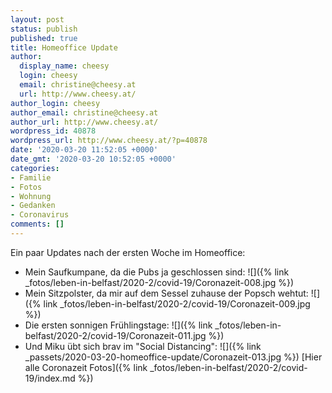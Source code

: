 ```yaml
---
layout: post
status: publish
published: true
title: Homeoffice Update
author:
  display_name: cheesy
  login: cheesy
  email: christine@cheesy.at
  url: http://www.cheesy.at/
author_login: cheesy
author_email: christine@cheesy.at
author_url: http://www.cheesy.at/
wordpress_id: 40878
wordpress_url: http://www.cheesy.at/?p=40878
date: '2020-03-20 11:52:05 +0000'
date_gmt: '2020-03-20 10:52:05 +0000'
categories:
- Familie
- Fotos
- Wohnung
- Gedanken
- Coronavirus
comments: []
---
```

Ein paar Updates nach der ersten Woche im Homeoffice:
- Mein Saufkumpane, da die Pubs ja geschlossen sind:
 ![]({% link _fotos/leben-in-belfast/2020-2/covid-19/Coronazeit-008.jpg %})
- Mein Sitzpolster, da mir auf dem Sessel zuhause der Popsch wehtut:
 ![]({% link _fotos/leben-in-belfast/2020-2/covid-19/Coronazeit-009.jpg %})
- Die ersten sonnigen Frühlingstage:
 ![]({% link _fotos/leben-in-belfast/2020-2/covid-19/Coronazeit-011.jpg %})
- Und Miku übt sich brav im "Social Distancing":
 ![]({% link _passets/2020-03-20-homeoffice-update/Coronazeit-013.jpg %})
[Hier alle Coronazeit Fotos]({% link _fotos/leben-in-belfast/2020-2/covid-19/index.md %})
